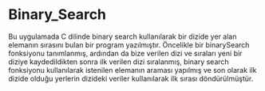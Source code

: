 # Binary_Search
Bu uygulamada C dilinde binary search kullanılarak bir dizide yer alan elemanın sırasını bulan bir program yazılmıştır.
Öncelikle bir binarySearch fonksiyonu tanımlanmış, ardından da bize verilen dizi ve sıraları yeni bir diziye kaydedildikten sonra ilk verilen dizi sıralanmış, binary search fonksiyonu kullanılarak istenilen elemanın araması yapılmış ve son olarak ilk dizide olduğu yerlerin dizideki veriler kullanılarak ilk sırası döndürülmüştür.

